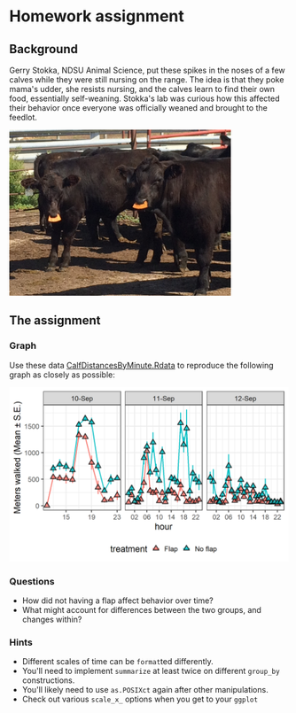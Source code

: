 # Homework assignment

## Background 

Gerry Stokka, NDSU Animal Science, put these spikes in the noses of a few calves while they were still nursing on the range. 
The idea is that they poke mama's udder, she resists nursing, and the calves learn to find their own food, essentially self-weaning. 
Stokka's lab was curious how this affected their behavior once everyone was officially weaned and brought to the feedlot. 

<img src="https://github.com/devanmcg/IntroRangeR/blob/master/09_TimeSeriesCounts/WeanySpikes.jpg" width="400">

## The assignment

### Graph 
Use these data [CalfDistancesByMinute.Rdata](https://github.com/devanmcg/IntroRangeR/blob/master/data/CalfDistancesByMinute.Rdata)
to reproduce the following graph as closely as possible:

<img src="https://github.com/devanmcg/IntroRangeR/blob/master/09_TimeSeriesCounts/HourlyDistances-1.png" width="600">

### Questions

* How did not having a flap affect behavior over time?
* What might account for differences between the two groups, and changes within?

### Hints 

 * Different scales of time can be `format`ted differently. 
 * You'll need to implement `summarize` at least twice on different `group_by` constructions. 
 * You'll likely need to use `as.POSIXct` again after other manipulations. 
 * Check out various `scale_x_` options when you get to your `ggplot`
